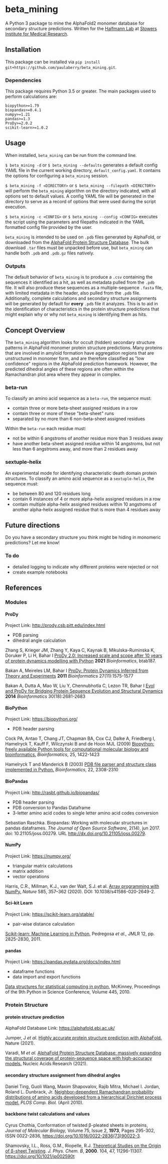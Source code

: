 # beta_mining
A Python 3 package to mine the AlphaFold2 monomer database for secondary structure predictions. Written for the [Halfmann Lab](https://research.stowers.org/halfmannlab/) at [Stowers Institute for Medical Research](https://www.stowers.org/).

## Installation
This package can be installed via `pip install git+https://github.com/paulaberry/beta_mining.git`.

### Dependencies
This package requires Python 3.5 or greater. The main packages used to perform calculations are:

```
biopython>=1.79
biopandas>=0.4.1
numpy>=1.21
pandas>=1.3
ProDy>=2.0.2
scikit-learn>=1.0.2
```
## Usage
When installed, `beta_mining` can be run from the command line.

`$ beta_mining -d` or `$ beta_mining --defaults` generates a default config YAML file in the current working directory, `default_config.yaml`. It contains the options for configuring a `beta_mining` session.

`$ beta_mining -f <DIRECTORY>` or `$ beta_mining --filepath <DIRECTORY>` will perform the `beta_mining` algorithm on the directory indicated, with all options set to default values. A config YAML file will be generated in the directory to serve as a record of options that were used during the script execution.

`$ beta_mining -c <CONFIG>` or `$ beta_mining --config <CONFIG>` executes the script using the parameters and filepaths indicated in the YAML formatted config file provided by the user.

`beta_mining` is intended to be used on `.pdb` files generated by AlphaFold, or downloaded from the [AlphaFold Protein Structure Database](https://alphafold.ebi.ac.uk/). The bulk download `.tar` files must be unpacked before use, but `beta_mining` can handle both `.pdb` and `.pdb.gz` files natively.

### Outputs
The default behavior of `beta_mining` is to produce a `.csv` containing the sequences it identified as a hit, as well as metadata pulled from the `.pdb` file. It will also produce these sequences as a multiple-sequence `.fasta` file, with limited metadata in the header, also pulled from the `.pdb` file. Additionally, complete calculations and secondary structure assignments will be generated by default for **every** `.pdb` file it analyzes. This is to aid in the identification of characteristics in the protein structure predictions that might explain why or why not `beta_mining` is identifying them as hits.

## Concept Overview
The `beta_mining` algorithm looks for occult (hidden) secondary structure patterns in AlphaFold monomer protein structure predictions. Many proteins that are involved in amyloid formation have aggregation regions that are unstructured in monomer form, and are therefore classified as "low confidence" regions in the AlphaFold prediction framework. However, the predicted dihedral angles of these regions are often within the Ramachandran plot area where they appear in complex.

### beta-run
To classify an amino acid sequence as a `beta-run`, the sequence must:

* contain three or more beta-sheet assigned residues in a row
* contain three or more of these "beta-sheet" runs
* separated by no more than 6 non-beta-sheet assigned residues

Within the `beta-run` each residue must:

* not be within 6 angstroms of another residue more than 3 residues away
* have another beta-sheet assigned residue within 14 angstroms, but not less than 6 angstroms away, and more than 2 residues away

### sextuple-helix
An experimental mode for identifying characteristic death domain protein structures. To classify an amino acid sequence as a `sextuple-helix`, the sequence must:

* be between 80 and 120 residues long
* contain 6 instances of 4 or more alpha-helix assigned residues in a row
* contain multiple alpha-helix assigned residues within 10 angstroms of another alpha-helix assigned residue that is more than 4 residues away

## Future directions

Do you have a secondary structure you think might be hiding in monomeric predictions? Let me know!

### To do
* detailed logging to indicate why different proteins were rejected or not
* create example notebooks


## References

### Modules

#### ProDy
Project Link: http://prody.csb.pitt.edu/index.html

* PDB parsing
* dihedral angle calculation

Zhang S, Krieger JM, Zhang Y, Kaya C, Kaynak B, Mikulska-Ruminska K, Doruker P, Li H, Bahar I [ProDy 2.0: Increased scale and scope after 10 years of protein dynamics modelling with Python](https://academic.oup.com/bioinformatics/advance-article/doi/10.1093/bioinformatics/btab187/6211036) **2021** *Bioinformatics*, btab187.

Bakan A, Meireles LM, Bahar I [ProDy: Protein Dynamics Inferred from Theory and Experiments](https://academic.oup.com/bioinformatics/article/27/11/1575/217006?login=true) **2011** *Bioinformatics* 27(11):1575-1577

Bakan A, Dutta A, Mao W, Liu Y, Chennubhotla C, Lezon TR, Bahar I [Evol and ProDy for Bridging Protein Sequence Evolution and Structural Dynamics](http://bioinformatics.oxfordjournals.org/content/30/18/2681.long) **2014** *Bioinformatics* 30(18):2681-2683

#### BioPython
Project Link: https://biopython.org/

* PDB header parsing

Cock PA, Antao T, Chang JT, Chapman BA, Cox CJ, Dalke A, Friedberg I, Hamelryck T, Kauff F, Wilczynski B and de Hoon MJL (2009) [Biopython: freely available Python tools for computational molecular biology and bioinformatics.](https://academic.oup.com/bioinformatics/article/25/11/1422/330687) *Bioinformatics*, 25, 1422-1423

Hamelryck T and Manderick B (2003) [PDB file parser and structure class implemented in Python.](https://academic.oup.com/bioinformatics/article/19/17/2308/205793) *Bioinformatics*, 22, 2308-2310


#### BioPandas
Project Link: http://rasbt.github.io/biopandas/

* PDB header parsing
* PDB conversion to Pandas Dataframe
* 3-letter amino acid codes to single letter amino acid codes conversion

Sebastian Raschka. Biopandas: Working with molecular structures in pandas dataframes. *The Journal of Open Source Software*, 2(14), jun 2017. doi: 10.21105/joss.00279. URL http://dx.doi.org/10.21105/joss.00279.

#### NumPy
Project Link: https://numpy.org/

* triangular matrix calculations
* matrix addition
* vector operations

Harris, C.R., Millman, K.J., van der Walt, S.J. et al. [Array programming with NumPy.](https://www.nature.com/articles/s41586-020-2649-2) *Nature* 585, 357–362 (2020). DOI: 10.1038/s41586-020-2649-2.

#### Sci-kit Learn
Project Link: https://scikit-learn.org/stable/

* pair-wise distance calculation

[Scikit-learn: Machine Learning in Python](https://jmlr.csail.mit.edu/papers/v12/pedregosa11a.html), Pedregosa *et al.,* JMLR 12, pp. 2825-2830, 2011.

#### pandas
Project Link: https://pandas.pydata.org/docs/index.html

* dataframe functions
* data import and export functions

[Data structures for statistical computing in python](https://conference.scipy.org/proceedings/scipy2010/pdfs/mckinney.pdf), McKinney, Proceedings of the 9th Python in Science Conference, Volume 445, 2010.

### Protein Structure

#### protein structure prediction
AlphaFold Database Link: https://alphafold.ebi.ac.uk/

Jumper, J *et al.* [Highly accurate protein structure prediction with AlphaFold.](https://www.nature.com/articles/s41586-021-03819-2) Nature (2021).

Varadi, M *et al.* [AlphaFold Protein Structure Database: massively expanding the structural coverage of protein-sequence space with high-accuracy models.](https://academic.oup.com/nar/article/50/D1/D439/6430488) Nucleic Acids Research (2021).

#### secondary structure assignment from dihedral angles
Daniel Ting, Guoli Wang, Maxim Shapovalov, Rajib Mitra, Michael I. Jordan, Roland L. Dunbrack, Jr. [Neighbor-dependent Ramachandran probability distributions of amino acids developed from a hierarchical Dirichlet process model.](https://journals.plos.org/ploscompbiol/article?id=10.1371/journal.pcbi.1000763) *PLOS Comp. Biol.* (April 2010).

#### backbone twist calculations and values
Cyrus Chothia, Conformation of twisted β-pleated sheets in proteins, *Journal of Molecular Biology,* Volume 75, Issue 2, **1973**, Pages 295-302, ISSN 0022-2836,
https://doi.org/10.1016/0022-2836(73)90022-3.

Shamovsky, I.L., Ross, G.M., Riopelle, R.J. [Theoretical Studies on the Origin of β-sheet Twisting](https://pubs.acs.org/doi/pdf/10.1021/jp002590t). *J. Phys. Chem. B*, **2000**. 104, 47, 11296-11307. https://doi.org/10/1021/jp002590t
